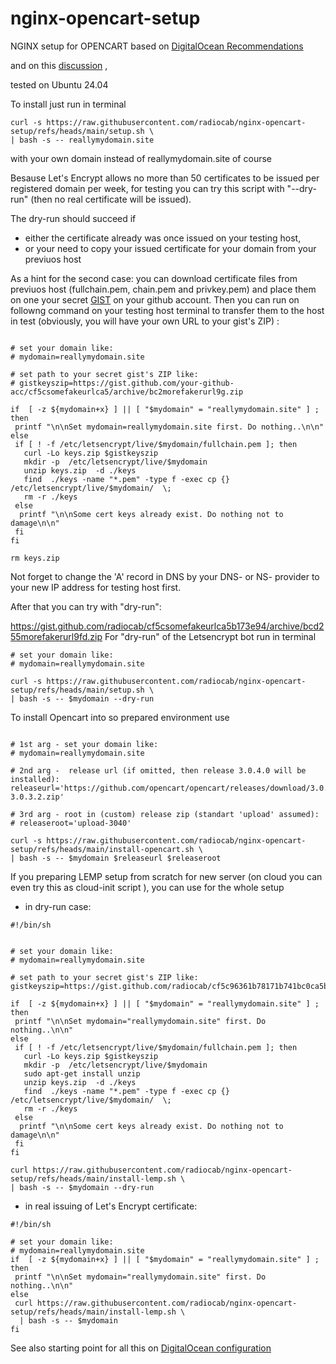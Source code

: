 # nginx-opencart-setup



NGINX setup for OPENCART based on 
[DigitalOcean Recommendations](https://www.digitalocean.com/community/tools/nginx/) 

and on this [discussion](https://github.com/opencart/opencart.github.io/issues/335) ,

tested on Ubuntu 24.04


To install just run in terminal 
```shell
curl -s https://raw.githubusercontent.com/radiocab/nginx-opencart-setup/refs/heads/main/setup.sh \
| bash -s -- reallymydomain.site
```
with your own domain instead of reallymydomain.site of course

Besause Let's Encrypt allows no more than 50 certificates 
to be issued per registered domain per week, for testing 
you can try this script with "--dry-run" (then no real certificate will be issued).
 
The dry-run should succeed if 
- either the certificate already was once issued on your testing host,
- or your need to copy your issued certificate for your domain from your previuos host

As a hint for the second case: you can download certificate files from previuos host
(fullchain.pem, chain.pem and privkey.pem) and place them on one 
your secret [GIST](https://gist.github.com) on your github account.
Then you can run on followng command on your testing host terminal to transfer them 
to the host in test (obviously, you will have your own URL to your gist's ZIP) : 

```shell

# set your domain like:
# mydomain=reallymydomain.site

# set path to your secret gist's ZIP like:
# gistkeyszip=https://gist.github.com/your-github-acc/cf5csomefakeurlca5/archive/bc2morefakerurl9g.zip

if  [ -z ${mydomain+x} ] || [ "$mydomain" = "reallymydomain.site" ] ; then 
 printf "\n\nSet mydomain=reallymydomain.site first. Do nothing..\n\n"  
else   
 if [ ! -f /etc/letsencrypt/live/$mydomain/fullchain.pem ]; then 
   curl -Lo keys.zip $gistkeyszip
   mkdir -p  /etc/letsencrypt/live/$mydomain
   unzip keys.zip  -d ./keys
   find  ./keys -name "*.pem" -type f -exec cp {} /etc/letsencrypt/live/$mydomain/  \;
   rm -r ./keys
 else 
  printf "\n\nSome cert keys already exist. Do nothing not to damage\n\n" 
 fi
fi 

rm keys.zip
```

Not forget to change the 'A' record in DNS by your DNS- or NS- provider 
to your new IP address for testing host first.
 
After that you can try with "dry-run":
 
https://gist.github.com/radiocab/cf5csomefakeurlca5b173e94/archive/bcd255morefakerurl9fd.zip
For "dry-run" of the Letsencrypt bot run in terminal 
```shell
# set your domain like:
# mydomain=reallymydomain.site

curl -s https://raw.githubusercontent.com/radiocab/nginx-opencart-setup/refs/heads/main/setup.sh \
| bash -s -- $mydomain --dry-run
```

To install Opencart into so prepared environment use
```shell

# 1st arg - set your domain like:
# mydomain=reallymydomain.site

# 2nd arg -  release url (if omitted, then release 3.0.4.0 will be installed):
releaseurl='https://github.com/opencart/opencart/releases/download/3.0.3.2/opencart-3.0.3.2.zip'

# 3rd arg - root in (custom) release zip (standart 'upload' assumed):
# releaseroot='upload-3040'

curl -s https://raw.githubusercontent.com/radiocab/nginx-opencart-setup/refs/heads/main/install-opencart.sh \
| bash -s -- $mydomain $releaseurl $releaseroot

```

If you preparing LEMP setup from scratch for new server 
(on cloud you can even try this as cloud-init script ), 
you can use for the whole setup

 - in dry-run case:
```shell
#!/bin/sh


# set your domain like:
# mydomain=reallymydomain.site

# set path to your secret gist's ZIP like:
gistkeyszip=https://gist.github.com/radiocab/cf5c96361b78171b741bc0ca5b173e94/archive/bcd255612af9a4acf27962d33dbc3ad73f5cf9fd.zip

if  [ -z ${mydomain+x} ] || [ "$mydomain" = "reallymydomain.site" ] ; then 
 printf "\n\nSet mydomain="reallymydomain.site" first. Do nothing..\n\n"  
else   
 if [ ! -f /etc/letsencrypt/live/$mydomain/fullchain.pem ]; then 
   curl -Lo keys.zip $gistkeyszip
   mkdir -p  /etc/letsencrypt/live/$mydomain
   sudo apt-get install unzip
   unzip keys.zip  -d ./keys
   find  ./keys -name "*.pem" -type f -exec cp {} /etc/letsencrypt/live/$mydomain/  \;
   rm -r ./keys
 else 
  printf "\n\nSome cert keys already exist. Do nothing not to damage\n\n" 
 fi
fi 

curl https://raw.githubusercontent.com/radiocab/nginx-opencart-setup/refs/heads/main/install-lemp.sh \
| bash -s -- $mydomain --dry-run

```

- in real issuing of Let's Encrypt certificate:
```shell
#!/bin/sh

# set your domain like:
# mydomain=reallymydomain.site
if  [ -z ${mydomain+x} ] || [ "$mydomain" = "reallymydomain.site" ] ; then 
 printf "\n\nSet mydomain="reallymydomain.site" first. Do nothing..\n\n"  
else 
 curl https://raw.githubusercontent.com/radiocab/nginx-opencart-setup/refs/heads/main/install-lemp.sh \
  | bash -s -- $mydomain  
fi 

```


See also starting point for all this on [DigitalOcean configuration](https://www.digitalocean.com/community/tools/nginx?global.security.securityTxt=true&global.logging.errorLogEnabled=true&global.logging.logNotFound=true)
